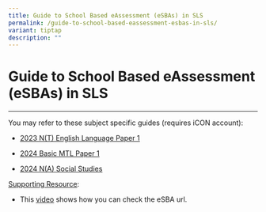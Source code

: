 ```yaml
---
title: Guide to School Based eAssessment (eSBAs) in SLS
permalink: /guide-to-school-based-eassessment-esbas-in-sls/
variant: tiptap
description: ""
---
```

<h1><strong>Guide to School Based eAssessment (eSBAs) in SLS</strong></h1>
<hr>
<p></p>
<p>You may refer to these subject specific guides (requires iCON account):</p>
<ul data-tight="true" class="tight">
<li>
<p><a href="https://go.gov.sg/esba-userguide-el" rel="noopener noreferrer nofollow" target="_blank"><u>2023 N(T) English Language Paper 1</u></a>
</p>
</li>
<li>
<p><a href="https://drive.google.com/drive/folders/1jJnA7KwsU-JKShaays224Mi7hCC9a6wI" rel="noopener noreferrer nofollow" target="_blank"><u>2024 Basic MTL Paper 1</u></a>
</p>
</li>
<li>
<p><a href="https://drive.google.com/drive/folders/1O6IIoTTokPiWmb_Ekz4ZbQvA1k3rJ66z?usp=drive_link" rel="noopener noreferrer nofollow" target="_blank"><u>2024 N(A) Social Studies</u></a>
</p>
</li>
</ul>
<p><u>Supporting Resource</u>:</p>
<ul data-tight="true" class="tight">
<li>
<p>This <a href="https://go.gov.sg/checkesba" rel="noopener noreferrer nofollow" target="_blank"><u>video</u></a> shows
how you can check the eSBA url.</p>
</li>
</ul>
<p></p>